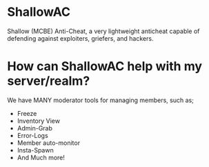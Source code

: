 # ShallowAC
Shallow (MCBE) Anti-Cheat, a very lightweight anticheat capable of defending against exploiters, griefers, and hackers. 

# How can ShallowAC help with my server/realm?
We have MANY moderator tools for managing members, such as;
   - Freeze
   - Inventory View
   - Admin-Grab
   - Error-Logs
   - Member auto-monitor
   - Insta-Spawn
   - And Much more!
